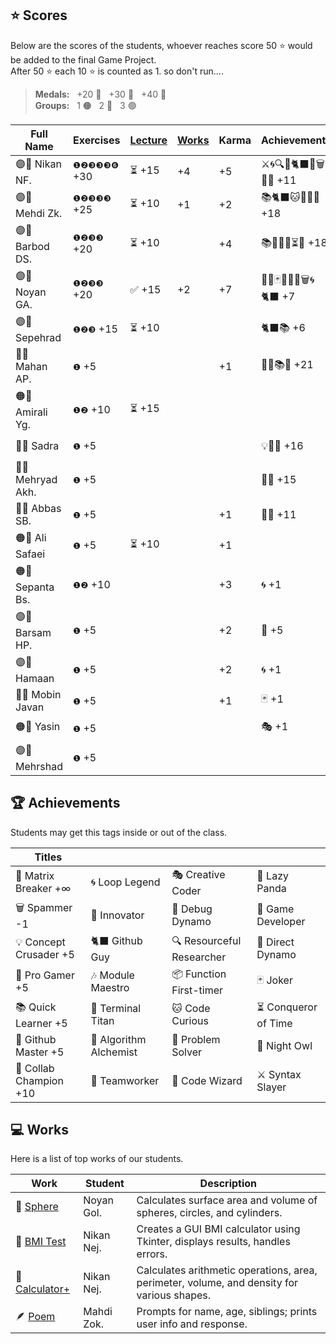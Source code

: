 ## ⭐ Scores

Below are the scores of the students, whoever reaches score 50 ⭐ would be added to the final Game Project.  
After 50 ⭐ each 10 ⭐ is counted as 1. so don't run....

> **Medals:** &nbsp; +20 🥉 &nbsp; +30 🥈 &nbsp; +40 🥇  
> **Groups:** &nbsp; 1 🟠 &nbsp; 2 🔵 &nbsp; 3 🟣

| Full Name         | Exercises    | [Lecture](/RESEARCH.md) | [Works](/works/) | Karma | Achievements           | Total                      |
| ----------------- | ------------ | ----------------------- | ---------------- | ----- | ---------------------- | -------------------------- |
| 🟣👾 Nikan NF.    | `❶❷❸❸❸❻` +30 | ⏳ +15                  | +4               | +5    | ⚔️🌀🔍🎯🐈‍⬛🔮🗑️🏀🎶 +11 | $${\color{lightgreen}51}$$ |
| 🟣👾 Mehdi Zk.    | `❶❷❸❸❸` +25  | ⏳ +10                  | +1               | +2    | 📚🐈‍⬛🐱🔮🐙🏀 +18       | $${\color{lightgreen}50}$$ |
| 🟣👾 Barbod DS.   | `❶❷❸❸` +20   | ⏳ +10                  |                  | +4    | 📚🤝🌀🏀⏳💡 +18       | $${\color{lightgreen}50}$$ |
| 🟣👾 Noyan GA.    | `❶❷❸❸` +20   | ✅ +15                  | +2               | +7    | 🚀🔮🃏👥🦉🏀🗑️🌀🐈‍⬛ +7  | $${\color{lightgreen}50}$$ |
| 🟣🥉 Sepehrad     | `❶❷❸` +15    | ⏳ +10                  |                  |       | 🐈‍⬛📚 +6                | $${\color{lightgreen}31}$$ |
| 🔵🥉 Mahan AP.    | `❶` +5       |                         |                  | +1    | 🧩🤝📚🏀 +21           | $${\color{lightgreen}26}$$ |
| 🟠🥉 Amirali Yg.  | `❶❷` +10     | ⏳ +15                  |                  |       |                        | $${\color{lightgreen}25}$$ |
| 🔵🥉 Sadra        | `❶` +5       |                         |                  |       | 💡🤝🏀 +16             | $${\color{lightgreen}21}$$ |
| 🔵🥔 Mehryad Akh. | `❶` +5       |                         |                  |       | 🏀🤝 +15               | $${\color{lightgreen}20}$$ |
| 🔵🥔 Abbas SB.    | `❶` +5       |                         |                  | +1    | 🧩🤝 +11               | $${\color{lightgreen}17}$$ |
| 🟠🥔 Ali Safaei   | `❶` +5       | ⏳ +10                  |                  | +1    |                        | $${\color{lightgreen}16}$$ |
| 🟠🥔 Sepanta Bs.  | `❶❷` +10     |                         |                  | +3    | 🌀 +1                  | $${\color{lightgreen}14}$$ |
| 🟣🥔 Barsam HP.   | `❶` +5       |                         |                  | +2    | 🏀 +5                  | $${\color{lightgreen}12}$$ |
| 🟣🥔 Hamaan       | `❶` +5       |                         |                  | +2    | 🌀 +1                  | $${\color{lightgreen}8}$$  |
| 🔵🥝 Mobin Javan  | `❶` +5       |                         |                  | +1    | 🃏 +1                  | $${\color{lightgreen}7}$$  |
| 🟠🥔 Yasin        | `❶` +5       |                         |                  |       | 🎭 +1                  | $${\color{lightgreen}6}$$  |
| 🟣🥔 Mehrshad     | `❶` +5       |                         |                  |       |                        | $${\color{lightgreen}5}$$  |

## 🏆 Achievements

Students may get this tags inside or out of the class.

| Titles                 |                        |                           |                      |
| ---------------------- | ---------------------- | ------------------------- | -------------------- |
| 💊 Matrix Breaker +∞   | 🌀 Loop Legend         | 🎭 Creative Coder         | 🐼 Lazy Panda        |
| 🗑️ Spammer -1          | 🚀 Innovator           | 🐛 Debug Dynamo           | 👾 Game Developer    |
| 💡 Concept Crusader +5 | 🐈‍⬛ Github Guy          | 🔍 Resourceful Researcher | 🎯 Direct Dynamo     |
| 🏀 Pro Gamer +5        | 🎶 Module Maestro      | 📦 Function First-timer   | 🃏 Joker             |
| 📚 Quick Learner +5    | 🔱 Terminal Titan      | 🐱 Code Curious           | ⏳ Conqueror of Time |
| 🐙 Github Master +5    | 🧪 Algorithm Alchemist | 🧩 Problem Solver         | 🦉 Night Owl         |
| 🤝 Collab Champion +10 | 👥 Teamworker          | 🔮 Code Wizard            | ⚔️ Syntax Slayer     |

## 💻 Works

Here is a list of top works of our students.

| Work                                        | Student    | Description                                                                                |
| ------------------------------------------- | ---------- | ------------------------------------------------------------------------------------------ |
| 🔮 [Sphere](/works/noyan_sphere.py)         | Noyan Gol. | Calculates surface area and volume of spheres, circles, and cylinders.                     |
| 💪 [BMI Test](/works/nikan_bmi_gui.py)      | Nikan Nej. | Creates a GUI BMI calculator using Tkinter, displays results, handles errors.              |
| 🧮 [Calculator+](/works/nikan_calc_plus.py) | Nikan Nej. | Calculates arithmetic operations, area, perimeter, volume, and density for various shapes. |
| 🪶 [Poem](/works/mahdi_family.py)           | Mahdi Zok. | Prompts for name, age, siblings; prints user info and response.                            |

